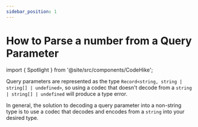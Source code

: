 ```yaml
---
sidebar_position: 1
---
```


# How to Parse a number from a Query Parameter

import { Spotlight } from '@site/src/components/CodeHike';

Query parameters are represented as the type
`Record<string, string | string[] | undefined>`, so using a codec that doesn't decode
from a `string | string[] | undefined` will produce a type error.

<Spotlight />

In general, the solution to decoding a query parameter into a non-string type is to use
a codec that decodes and encodes from a `string` into your desired type.
